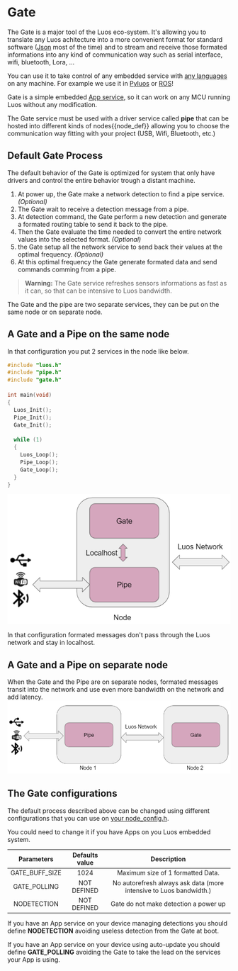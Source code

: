 # Gate

The Gate is a major tool of the Luos eco-system. It's allowing you to translate any Luos achitecture into a more convenient format for standard software ([Json](../../software/json-api.md) most of the time) and to stream and receive those formated informations into any kind of communication way such as serial interface, wifi, bluetooth, Lora, ...

You can use it to take control of any embedded service with [any languages](../../software/json-api.md) on any machine. For example we use it in [Pyluos](../../software/pyluos.md) or [ROS](../../software/ros.md)!

Gate is a simple embedded [App service](../services/create-services.html#apps-guidelines), so it can work on any MCU running Luos without any modification.

The Gate service must be used with a driver service called **pipe** that can be hosted into different kinds of <span class="cust_tooltip">nodes<span class="cust_tooltiptext">{{node_def}}</span></span> allowing you to choose the communication way fitting with your project (USB, Wifi, Bluetooth, etc.)

## Default Gate Process

The default behavior of the Gate is optimized for system that only have drivers and control the entire behavior trough a distant machine.

 1. At power up, the Gate make a network detection to find a pipe service. *(Optional)*
 2. The Gate wait to receive a detection message from a pipe.
 3. At detection command, the Gate perform a new detection and generate a formated routing table to send it back to the pipe.
 4. Then the Gate evaluate the time needed to convert the entire network values into the selected format. *(Optional)*
 5. the Gate setup all the network service to send back their values at the optimal frequency. *(Optional)*
 6. At this optimal frequency the Gate generate formated data and send commands comming from a pipe.

> **Warning:** The Gate service refreshes sensors informations as fast as it can, so that can be intensive to Luos bandwidth.

The Gate and the pipe are two separate services, they can be put on the same node or on separate node.

## A Gate and a Pipe on the same node

In that configuration you put 2 services in the node like below.

```C
#include "luos.h"
#include "pipe.h"
#include "gate.h"

int main(void)
{
  Luos_Init();
  Pipe_Init();
  Gate_Init();

  while (1)
  {
    Luos_Loop();
    Pipe_Loop();
    Gate_Loop();
  }
}
```

![](../../../_assets/img/gate_pipe.png)

In that configuration formated messages don't pass through the Luos network and stay in localhost.

## A Gate and a Pipe on separate node

When the Gate and the Pipe are on separate nodes, formated messages transit into the network and use even more bandwidth on the network and add latency.
![](../../../_assets/img/gate_pipe_separate.png)

## The Gate configurations

The default process described above can be changed using different configurations that you can use on [your node_config.h](../dev_env/general-integration-consideration.html#configuration).

You could need to change it if you have Apps on you Luos embedded system.

| Parameters | Defaults value | Description |
| :---: | :---: | :---: |
| GATE_BUFF_SIZE | 1024 | Maximum size of 1 formatted Data.|
| GATE_POLLING | NOT DEFINED | No autorefresh always ask data (more intensive to Luos bandwidth.) |
| NODETECTION | NOT DEFINED | Gate do not make detection a power up |

If you have an App service on your device managing detections you should define **NODETECTION** avoiding useless detection from the Gate at boot.

If you have an App service on your device using auto-update you should define **GATE_POLLING** avoiding the Gate to take the lead on the services your App is using.
